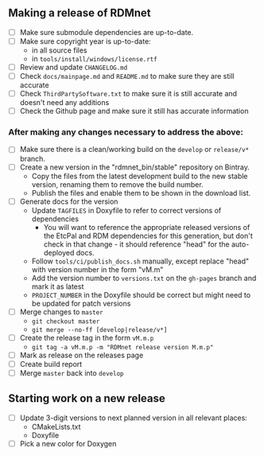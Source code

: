 ## Making a release of RDMnet

- [ ] Make sure submodule dependencies are up-to-date.
- [ ] Make sure copyright year is up-to-date:
  * in all source files
  * in `tools/install/windows/license.rtf`
- [ ] Review and update `CHANGELOG.md`
- [ ] Check `docs/mainpage.md` and `README.md` to make sure they are still accurate
- [ ] Check `ThirdPartySoftware.txt` to make sure it is still accurate and doesn't need any
      additions
- [ ] Check the Github page and make sure it still has accurate information

### After making any changes necessary to address the above:

- [ ] Make sure there is a clean/working build on the `develop` or `release/v*` branch.
- [ ] Create a new version in the "rdmnet_bin/stable" repository on Bintray.
  * Copy the files from the latest development build to the new stable version, renaming them to
    remove the build number.
  * Publish the files and enable them to be shown in the download list.
- [ ] Generate docs for the version
  * Update `TAGFILES` in Doxyfile to refer to correct versions of dependencies
    - You will want to reference the appropriate released versions of the EtcPal and RDM
      dependencies for this generation, but don't check in that change - it should reference "head"
      for the auto-deployed docs.
  * Follow `tools/ci/publish_docs.sh` manually, except replace "head" with version number in the
    form "vM.m"
  * Add the version number to `versions.txt` on the `gh-pages` branch and mark it as latest
  * `PROJECT_NUMBER` in the Doxyfile should be correct but might need to be updated for patch
    versions
- [ ] Merge changes to `master`
  * `git checkout master`
  * `git merge --no-ff [develop|release/v*]`
- [ ] Create the release tag in the form `vM.m.p`
  * `git tag -a vM.m.p -m "RDMnet release version M.m.p"`
- [ ] Mark as release on the releases page
- [ ] Create build report
- [ ] Merge `master` back into `develop`

## Starting work on a new release

- [ ] Update 3-digit versions to next planned version in all relevant places:
  * CMakeLists.txt
  * Doxyfile
- [ ] Pick a new color for Doxygen
